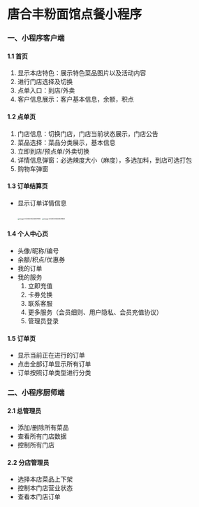 # 唐合丰粉面馆点餐小程序

### 一、小程序客户端

#### 1.1 首页

1. 显示本店特色：展示特色菜品图片以及活动内容
2. 进行门店选择及切换
3. 点单入口：到店/外卖
4. 客户信息展示：客户基本信息，余额，积点



#### 1.2 点单页

1. 门店信息：切换门店，门店当前状态展示，门店公告
2. 菜品选择：菜品分类展示，基本信息
3. 立即到店/预点单/外卖切换
4. 详情信息弹窗：必选辣度大小（麻度），多选加料，到店可选打包
5. 购物车弹窗



#### 1.3 订单结算页

- 显示订单详情信息

   <img src="D:%5Cothers%5Ctypora_photos%5Cimage-20240206224607893.png" alt="image-20240206224607893" style="zoom:25%;" /> 			<img src="D:%5Cothers%5Ctypora_photos%5Cimage-20240206224628640.png" alt="image-20240206224628640" style="zoom:25%;" />



#### 1.4 个人中心页

- 头像/昵称/编号
- 余额/积点/优惠券
- 我的订单
- 我的服务
  1. 立即充值
  2. 卡券兑换
  3. 联系客服
  4. 更多服务（会员细则、用户隐私、会员充值协议）
  5. 管理员登录



#### 1.5 订单页

- 显示当前正在进行的订单
- 点击全部订单显示所有订单
- 订单按照订单类型进行分类





### 二、小程序厨师端

#### 2.1 总管理员

- 添加/删除所有菜品
- 查看所有门店数据
- 控制所有门店



#### 2.2 分店管理员

- 选择本店菜品上下架
- 控制本门店营业状态
- 查看本门店订单
